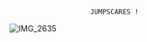                         JUMPSCARES ! 

 
 ![IMG_2635](https://github.com/user-attachments/assets/be6ad230-465b-4aa0-9876-0917113eca08)





